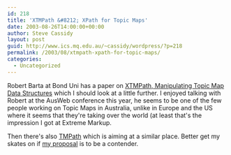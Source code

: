 ```yaml
---
id: 218
title: 'XTMPath &#8212; XPath for Topic Maps'
date: 2003-08-26T14:00:00+00:00
author: Steve Cassidy
layout: post
guid: http://www.ics.mq.edu.au/~cassidy/wordpress/?p=218
permalink: /2003/08/xtmpath-xpath-for-topic-maps/
categories:
  - Uncategorized
---
```

Robert Barta at Bond Uni has a paper on [XTMPath, Manipulating Topic Map Data Structures](http://topicmaps.it.bond.edu.au/docs/13/toc) which I should look at a little further. I enjoyed talking with Robert at the AusWeb conference this year, he seems to be one of the few people working on Topic Maps in Australia, unlike in Europe and the US where it seems that they're taking over the world (at least that's the impression I got at <a>Extreme Markup</a>. 

Then there's also [TMPath](http://homepage.mac.com/dmitryv/TopicMaps/TMPath/TMPathIntroduction.html) which is aiming at a similar place. Better get my skates on if [my proposal](http://www.ics.mq.edu.au/~cassidy/papers/extreme03.html) is to be a contender.
